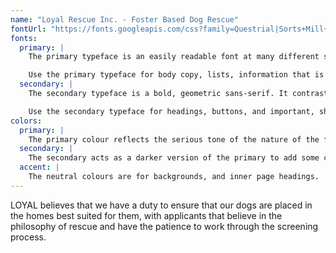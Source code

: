 ```yaml
---
name: "Loyal Rescue Inc. - Foster Based Dog Rescue"
fontUrl: "https://fonts.googleapis.com/css?family=Questrial|Sorts+Mill+Goudy"
fonts:
  primary: |
    The primary typeface is an easily readable font at many different sizes. A serif was chosen to convey a more serious tone.

    Use the primary typeface for body copy, lists, information that is smaller on the page, or text that has a high amount of words.
  secondary: |
    The secondary typeface is a bold, geometric sans-serif. It contrasts the primary, and maintains the tone while adding a sleek and modern twist.

    Use the secondary typeface for headings, buttons, and important, short bits of info in the form section.
colors:
  primary: |
    The primary colour reflects the serious tone of the nature of the fostering system. It is heavy, and a little sombre, but somewhat comforting and relaxing. Use the primary for the nav, and anything directly associated with the brand.
  secondary: |
    The secondary acts as a darker version of the primary to add some contrast. Use this for body copy, and smaller headings.
  accent: |
    The neutral colours are for backgrounds, and inner page headings.
---
```

LOYAL believes that we have a duty to ensure that our dogs are placed in the homes best suited for them, with applicants that believe in the philosophy of rescue and have the patience to work through the screening process.
